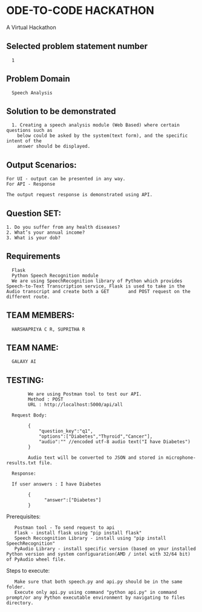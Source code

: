 # ODE-TO-CODE HACKATHON

A Virtual Hackathon 

## Selected problem statement number

      1

## Problem Domain

      Speech Analysis

## Solution to be demonstrated

      1. Creating a speech analysis module (Web Based) where certain questions such as
        below could be asked by the system(text form), and the specific intent of the
        answer should be displayed.

## Output Scenarios:

    For UI - output can be presented in any way.
    For API - Response 

    The output request response is demonstrated using API.

## Question SET:

    1. Do you suffer from any health diseases?
    2. What’s your annual income?
    3. What is your dob?
 
 
## Requirements

      Flask
      Python Speech Recognition module
      We are using SpeechRecognition library of Python which provides Speech-to-Text Transcription service, Flask is used to take in the Audio transcript and create both a GET       and POST request on the different route.

## TEAM MEMBERS:

      HARSHAPRIYA C R, SUPRITHA R

## TEAM NAME:

      GALAXY AI
      
## TESTING:

            We are using Postman tool to test our API.
            Method : POST
            URL : http://localhost:5000/api/all 

      Request Body:

            {
                "question_key":"q1",
                "options":["Diabetes","Thyroid","Cancer"],
                "audio":"" //encoded utf-8 audio text("I have Diabetes")
            }

            Audio text will be converted to JSON and stored in microphone-results.txt file.

      Response:

      If user answers : I have Diabetes

            {
                  "answer":["Diabetes"]
            }
Prerequisites:
  
       Postman tool - To send request to api
       Flask - install flask using "pip install flask"
       Speech Reccognition Library - install using "pip install SpeechRecognition"
       PyAudio Library - install specific version (based on your installed Python version and system configuaration(AMD / intel with 32/64 bit) of PyAudio wheel file.
   
Steps to execute:
      
       Make sure that both speech.py and api.py should be in the same folder.
       Execute only api.py using command "python api.py" in command prompt/or any Python executable environment by navigating to files directory.
            

